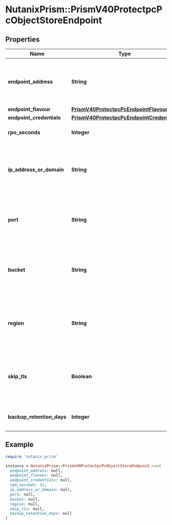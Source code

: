 # NutanixPrism::PrismV40ProtectpcPcObjectStoreEndpoint

## Properties

| Name | Type | Description | Notes |
| ---- | ---- | ----------- | ----- |
| **endpoint_address** | **String** | The endpoint address of the object store where backup data of Prism Central is present.  | [optional] |
| **endpoint_flavour** | [**PrismV40ProtectpcPcEndpointFlavour**](PrismV40ProtectpcPcEndpointFlavour.md) |  | [optional] |
| **endpoint_credentials** | [**PrismV40ProtectpcPcEndpointCredentials**](PrismV40ProtectpcPcEndpointCredentials.md) |  | [optional] |
| **rpo_seconds** | **Integer** | A RPO value in seconds to be configured.  | [optional] |
| **ip_address_or_domain** | **String** | The ip address or domain of the object store endpoint where backup data of Prism Central is stored.  | [optional] |
| **port** | **String** | The port of the object store endpoint where backup data of Prism Central is stored.  | [optional] |
| **bucket** | **String** | The bucket name of the object store endpoint where backup data of Prism Central is stored.  | [optional] |
| **region** | **String** | The region name of the object store endpoint where backup data of Prism Central is stored.  | [optional][default to &#39;us-east-1&#39;] |
| **skip_tls** | **Boolean** | Skip the verification of TLS certificates during communication with object store endpoint.  | [optional][default to false] |
| **backup_retention_days** | **Integer** | Retention days configured for backup in Object Store.      | [optional][default to 31] |

## Example

```ruby
require 'nutanix_prism'

instance = NutanixPrism::PrismV40ProtectpcPcObjectStoreEndpoint.new(
  endpoint_address: null,
  endpoint_flavour: null,
  endpoint_credentials: null,
  rpo_seconds: 52,
  ip_address_or_domain: null,
  port: null,
  bucket: null,
  region: null,
  skip_tls: null,
  backup_retention_days: null
)
```

